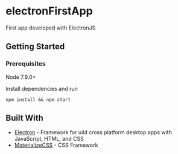 # electronFirstApp
First app developed with ElectronJS 

## Getting Started

### Prerequisites

Node 7.9.0+ 

Install dependencies and run 

```
npm install && npm start
```

## Built With

* [Electron](http://www.dropwizard.io/1.0.2/docs/) - Framework for uild cross platform desktop apps with JavaScript, HTML, and CSS
* [MaterializeCSS](http://materializecss.com/) - CSS Framework